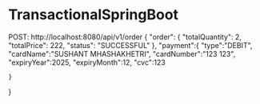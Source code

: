 # TransactionalSpringBoot
POST: http://localhost:8080/api/v1/order
{
    "order": {
        "totalQuantity": 2,
        "totalPrice": 222,
        "status": "SUCCESSFUL"
    },
    "payment":{
        "type":"DEBIT",
        "cardName":"SUSHANT MHASHAKHETRI",
        "cardNumber":"123 123",
        "expiryYear":2025,
        "expiryMonth":12,
        "cvc":123


    }

}
